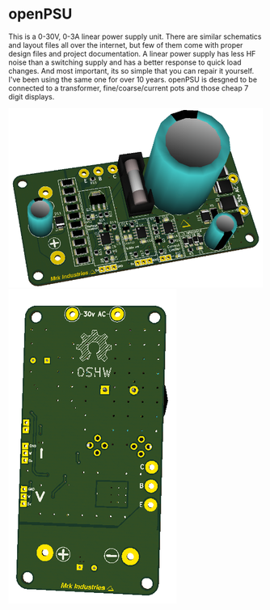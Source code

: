 openPSU
=============

This is a 0-30V, 0-3A linear power supply unit. There are similar schematics and layout files all over the internet, but few of them come with proper design files and project documentation.
A linear power supply has less HF noise than a switching supply and has a better response to quick load changes. And most important, its so simple that you can repair it yourself. I've been using the same one for over 10 years.
openPSU is desgned to be connected to a transformer, fine/coarse/current pots and those cheap 7 digit displays.

![Alt text](/hardware/doc/images/3d_front.png?raw=true "3D view")
![Alt text](/hardware/doc/images/3d_back.png?raw=true "3D view")
